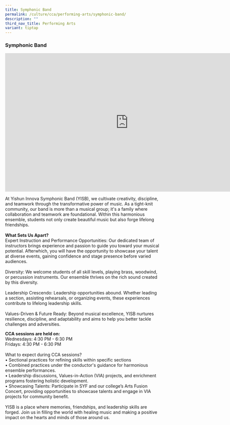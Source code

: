 ```yaml
---
title: Symphonic Band
permalink: /culture/cca/performing-arts/symphonic-band/
description: ""
third_nav_title: Performing Arts
variant: tiptap
---
```

<h3><strong>Symphonic Band</strong></h3><div class="iframe-wrapper"><iframe height="450" width="800" allowfullscreen="true" frameborder="0" src="https://www.youtube.com/embed/u1GF_TEe81Q"></iframe></div><p>At Yishun Innova Symphonic Band (YISB), we cultivate creativity, discipline, and teamwork through the transformative power of music. As a tight-knit community, our band is more than a musical group; it's a family where collaboration and teamwork are foundational. Within this harmonious ensemble, students not only create beautiful music but also forge lifelong friendships.<br><br><strong>What Sets Us Apart?</strong><br>Expert Instruction and Performance Opportunities: Our dedicated team of instructors brings experience and passion to guide you toward your musical potential. Afterwhich, you will have the opportunity to showcase your talent at diverse events, gaining confidence and stage presence before varied audiences.<br><br>Diversity: We welcome students of all skill levels, playing brass, woodwind, or percussion instruments. Our ensemble thrives on the rich sound created by this diversity.<br><br>Leadership Crescendo: Leadership opportunities abound. Whether leading a section, assisting rehearsals, or organizing events, these experiences contribute to lifelong leadership skills.<br><br>Values-Driven &amp; Future Ready: Beyond musical excellence, YISB nurtures resilience, discipline, and adaptability and aims to help you better tackle challenges and adversities. <br></p><p><strong>CCA sessions are held on:</strong><br>Wednesdays: 4:30 PM - 6:30 PM<br>Fridays: 4:30 PM - 6:30 PM<br><br>What to expect during CCA sessions?<br>• Sectional practices for refining skills within specific sections<br>• Combined practices under the conductor's guidance for harmonious ensemble performances.<br>• Leadership discussions, Values-in-Action (VIA) projects, and enrichment programs fostering holistic development.<br>• Showcasing Talents: Participate in SYF and our college’s Arts Fusion Concert, providing opportunities to showcase talents and engage in VIA projects for community benefit.<br><br>YISB is a place where memories, friendships, and leadership skills are forged. Join us in filling the world with healing music and making a positive impact on the hearts and minds of those around us.</p><p></p>